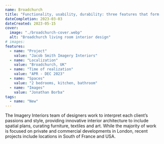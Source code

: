 ```yaml
---
name: Broadchurch
title: "Functionality, usability, durability: three features that form the core of the apartament design."
dateCompletion: 2023-03-03
dateCreated: 2023-05-15
cover:
  image: "./broadchurch-cover.webp"
  alt: "Broadchurch living room interior design"
# images:
features:
  - name: "Project"
    value: "Jacob Smith Imagery Interiors"
  - name: "Localization"
    value: "Broadchurch, UK"
  - name: "Time of realization"
    value: "APR - DEC 2023"
  - name: "Spaces"
    value: "2 bedrooms, kitchen, bathroom"
  - name: "Images"
    value: "Jonathan Borba"
tags:
  - name: "New"
---
```


The Imagery Interiors team of designers work to interpret each client’s passions and style, providing innovative interior architecture to include spatial plans, curating furniture, textiles and art. While the majority of work is focused on private and commercial developments in London, recent projects include locations in South of France and USA.
